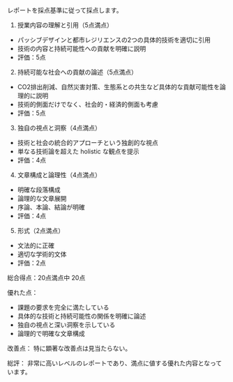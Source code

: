 レポートを採点基準に従って採点します。

1. 授業内容の理解と引用（5点満点）
- パッシブデザインと都市レジリエンスの2つの具体的技術を適切に引用
- 技術の内容と持続可能性への貢献を明確に説明
- 評価：5点

2. 持続可能な社会への貢献の論述（5点満点）
- CO2排出削減、自然災害対策、生態系との共生など具体的な貢献可能性を論理的に説明
- 技術的側面だけでなく、社会的・経済的側面も考慮
- 評価：5点

3. 独自の視点と洞察（4点満点）
- 技術と社会の統合的アプローチという独創的な視点
- 単なる技術論を超えた holistic な観点を提示
- 評価：4点

4. 文章構成と論理性（4点満点）
- 明確な段落構成
- 論理的な文章展開
- 序論、本論、結論が明確
- 評価：4点

5. 形式（2点満点）
- 文法的に正確
- 適切な学術的文体
- 評価：2点

総合得点：20点満点中 20点

優れた点：
- 課題の要求を完全に満たしている
- 具体的な技術と持続可能性の関係を明確に論述
- 独自の視点と深い洞察を示している
- 論理的で明確な文章構成

改善点：
特に顕著な改善点は見当たらない。

総評：
非常に高いレベルのレポートであり、満点に値する優れた内容となっています。